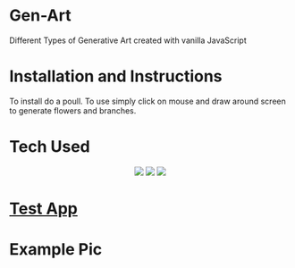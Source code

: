 # Gen-Art
Different Types of Generative Art created with vanilla JavaScript

# Installation and Instructions

To install do a poull. To use simply click on mouse and draw around screen to generate flowers and branches.
# Tech Used
<p align="center">
    <img src="https://img.shields.io/badge/-JavaScript-yellow" />
    <img src="https://img.shields.io/badge/-HTML-blue" />
    <img src="https://img.shields.io/badge/-CSS-brightgreen"  />

# [Test App](https://d-y-a-g.github.io/Gen-Art/)

# Example Pic